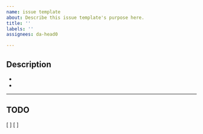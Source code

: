 ```yaml
---
name: issue template
about: Describe this issue template's purpose here.
title: ''
labels: ''
assignees: da-head0

---
```


## Description
* 
*

---
## TODO
[ ] 
[ ]
